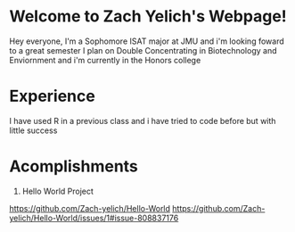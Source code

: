 # Welcome to Zach Yelich's Webpage!
Hey everyone, I'm a Sophomore ISAT major at JMU and i'm looking foward to a great semester
I plan on Double Concentrating in Biotechnology and Enviornment and i'm currently in the Honors college

# Experience
I have used R in a previous class and i have tried to code before but with little success

# Acomplishments
1. Hello World Project

https://github.com/Zach-yelich/Hello-World
https://github.com/Zach-yelich/Hello-World/issues/1#issue-808837176
